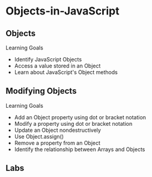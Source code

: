 # Objects-in-JavaScript

## Objects
Learning Goals
- Identify JavaScript Objects
- Access a value stored in an Object
- Learn about JavaScript's Object methods

## Modifying Objects
Learning Goals
- Add an Object property using dot or bracket notation
- Modify a property using dot or bracket notation
- Update an Object nondestructively
- Use Object.assign()
- Remove a property from an Object
- Identify the relationship between Arrays and Objects

## Labs
